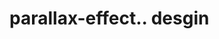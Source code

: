# parallax-effect.. desgin                                                                                                                                                                                                                                                                                                                                                                                                                                                                    
